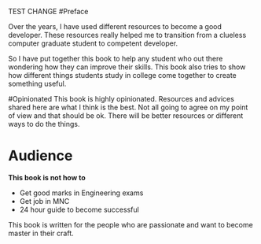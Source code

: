 TEST CHANGE
#Preface

Over the years, I have used different resources to become a good developer. These resources really helped me to transition from a clueless computer graduate student to competent developer.

So I have put together this book to help any student who out there wondering how they can improve their skills. This book also tries to show how different things students study in college come together to create something useful.

#Opinionated
This book is highly opinionated. Resources and advices shared here are what I think is the best. Not all going to agree on my point of view and that should be ok. There will be better resources or different ways to do the things.


# Audience
**This book is not how to**

 * Get good marks in Engineering exams
 * Get job in MNC
 * 24 hour guide to become successful

This book is written for the people who are passionate and want to become master in their craft.













